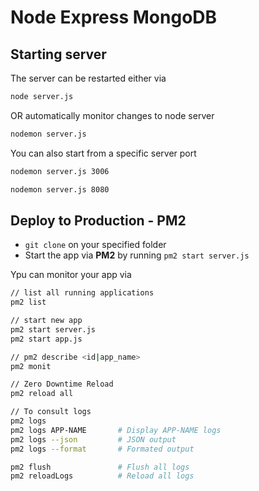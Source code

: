 # Node Express MongoDB

## Starting server
The server can be restarted either via 
```bash
node server.js
```

OR automatically monitor changes to node server

```bash
nodemon server.js
```

You can also start from a specific server port
```bash
nodemon server.js 3006

nodemon server.js 8080
```

## Deploy to Production - PM2
- `git clone` on your specified folder 
- Start the app via **PM2** by running `pm2 start server.js`

Ypu can monitor your app via
```bash
// list all running applications
pm2 list 

// start new app
pm2 start server.js
pm2 start app.js

// pm2 describe <id|app_name>
pm2 monit

// Zero Downtime Reload
pm2 reload all

// To consult logs 
pm2 logs
pm2 logs APP-NAME       # Display APP-NAME logs
pm2 logs --json         # JSON output
pm2 logs --format       # Formated output

pm2 flush               # Flush all logs
pm2 reloadLogs          # Reload all logs
```

